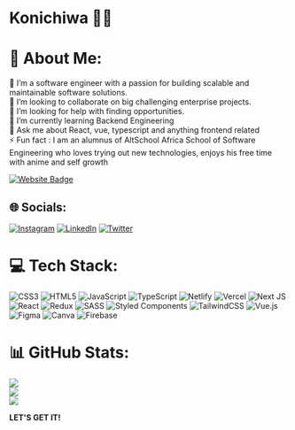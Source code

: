 # Konichiwa 👋🏾
# 💫 About Me:
🔭 I’m a software engineer with a passion for building scalable and maintainable software solutions.<br>👯 I’m looking to collaborate on big challenging enterprise projects.<br>🤝 I’m looking for help with finding opportunities.<br>🌱 I’m currently learning Backend Engineering<br>💬 Ask me about React, vue, typescript and anything frontend related<br>⚡ Fun fact : I am an alumnus of AltSchool Africa School of Software Engineering who loves trying out new technologies, enjoys his free time with anime and self growth

[![Website Badge](https://img.shields.io/badge/-Portfolio-111827?style=for-the-badge&logo=Google-Chrome&logoColor=white&link=https://portfolio-khalil215.vercel.app)](https://portfolio-khalil215.vercel.app)

## 🌐 Socials:
[![Instagram](https://img.shields.io/badge/Instagram-%23E4405F.svg?logo=Instagram&logoColor=white)](https://instagram.com/i_kherlil) [![LinkedIn](https://img.shields.io/badge/LinkedIn-%230077B5.svg?logo=linkedin&logoColor=white)](https://linkedin.com/in/ibrahim-hamman-23732125a) [![Twitter](https://img.shields.io/badge/Twitter-%231DA1F2.svg?logo=Twitter&logoColor=white)](https://twitter.com/@Hammanibrahim_) 

# 💻 Tech Stack:
![CSS3](https://img.shields.io/badge/css3-%231572B6.svg?style=for-the-badge&logo=css3&logoColor=white) ![HTML5](https://img.shields.io/badge/html5-%23E34F26.svg?style=for-the-badge&logo=html5&logoColor=white) ![JavaScript](https://img.shields.io/badge/javascript-%23323330.svg?style=for-the-badge&logo=javascript&logoColor=%23F7DF1E) ![TypeScript](https://img.shields.io/badge/typescript-%23007ACC.svg?style=for-the-badge&logo=typescript&logoColor=white) ![Netlify](https://img.shields.io/badge/netlify-%23000000.svg?style=for-the-badge&logo=netlify&logoColor=#00C7B7) ![Vercel](https://img.shields.io/badge/vercel-%23000000.svg?style=for-the-badge&logo=vercel&logoColor=white) ![Next JS](https://img.shields.io/badge/Next-black?style=for-the-badge&logo=next.js&logoColor=white) ![React](https://img.shields.io/badge/react-%2320232a.svg?style=for-the-badge&logo=react&logoColor=%2361DAFB) ![Redux](https://img.shields.io/badge/redux-%23593d88.svg?style=for-the-badge&logo=redux&logoColor=white) ![SASS](https://img.shields.io/badge/SASS-hotpink.svg?style=for-the-badge&logo=SASS&logoColor=white) ![Styled Components](https://img.shields.io/badge/styled--components-DB7093?style=for-the-badge&logo=styled-components&logoColor=white) ![TailwindCSS](https://img.shields.io/badge/tailwindcss-%2338B2AC.svg?style=for-the-badge&logo=tailwind-css&logoColor=white) ![Vue.js](https://img.shields.io/badge/vuejs-%2335495e.svg?style=for-the-badge&logo=vuedotjs&logoColor=%234FC08D) 	![Figma](https://img.shields.io/badge/figma-%23F24E1E.svg?style=for-the-badge&logo=figma&logoColor=white) ![Canva](https://img.shields.io/badge/Canva-%2300C4CC.svg?style=for-the-badge&logo=Canva&logoColor=white) ![Firebase](https://img.shields.io/badge/firebase-%23039BE5.svg?style=for-the-badge&logo=firebase)
# 📊 GitHub Stats:
![](https://github-readme-stats.vercel.app/api?username=khalil215&theme=dark&hide_border=true&include_all_commits=false&count_private=true)<br/>
![](https://github-readme-streak-stats.herokuapp.com/?user=khalil215&theme=dark&hide_border=true)<br/>
![](https://github-readme-stats.vercel.app/api/top-langs/?username=khalil215&theme=dark&hide_border=true&include_all_commits=false&count_private=true&layout=compact)

**LET'S GET IT!**


<!-- Proudly created with GPRM ( https://gprm.itsvg.in ) -->

